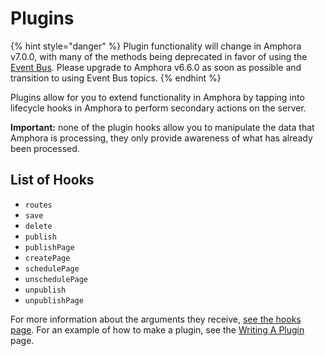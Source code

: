 # Plugins

{% hint style="danger" %}
Plugin functionality will change in Amphora v7.0.0, with many of the methods being deprecated in favor of using the [Event Bus](../basics/event-bus.md). Please upgrade to Amphora v6.6.0 as soon as possible and transition to using Event Bus topics.
{% endhint %}

Plugins allow for you to extend functionality in Amphora by tapping into lifecycle hooks in Amphora to perform secondary actions on the server.

**Important:** none of the plugin hooks allow you to manipulate the data that Amphora is processing, they only provide awareness of what has already been processed.

## List of Hooks

* `routes`
* `save`
* `delete`
* `publish`
* `publishPage`
* `createPage`
* `schedulePage`
* `unschedulePage`
* `unpublish`
* `unpublishPage`

For more information about the arguments they receive, [see the hooks page](hooks.md). For an example of how to make a plugin, see the [Writing A Plugin](writing-a-plugin.md) page.

